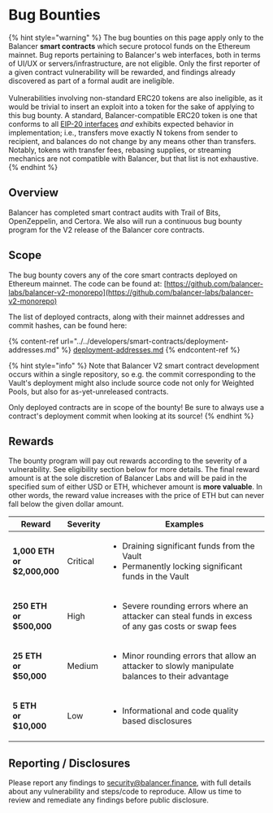# Bug Bounties

{% hint style="warning" %}
The bug bounties on this page apply only to the Balancer **smart contracts** which secure protocol funds on the Ethereum mainnet. Bug reports pertaining to Balancer's web interfaces, both in terms of UI/UX or servers/infrastructure, are not eligible. Only the first reporter of a given contract vulnerability will be rewarded, and findings already discovered as part of a formal audit are ineligible.\
\
Vulnerabilities involving non-standard ERC20 tokens are also ineligible, as it would be trivial to insert an exploit into a token for the sake of applying to this bug bounty. A standard, Balancer-compatible ERC20 token is one that conforms to all [EIP-20 interfaces](https://eips.ethereum.org/EIPS/eip-20) _and_ exhibits expected behavior in implementation; i.e., transfers move exactly N tokens from sender to recipient, and balances do not change by any means other than transfers. Notably, tokens with transfer fees, rebasing supplies, or streaming mechanics are not compatible with Balancer, but that list is not exhaustive.
{% endhint %}

## Overview

Balancer has completed smart contract audits with Trail of Bits, OpenZeppelin, and Certora. We also will run a continuous bug bounty program for the V2 release of the Balancer core contracts.

## Scope

The bug bounty covers any of the core smart contracts deployed on Ethereum mainnet. The code can be found at: [https://github.com/balancer-labs/balancer-v2-monorepo](https://github.com/balancer-labs/balancer-v2-monorepo)

The list of deployed contracts, along with their mainnet addresses and commit hashes, can be found here: 

{% content-ref url="../../developers/smart-contracts/deployment-addresses.md" %}
[deployment-addresses.md](../../developers/smart-contracts/deployment-addresses.md)
{% endcontent-ref %}

{% hint style="info" %}
Note that Balancer V2 smart contract development occurs within a single repository, so e.g. the commit corresponding to the Vault's deployment might also include source code not only for Weighted Pools, but also for as-yet-unreleased contracts.

Only deployed contracts are in scope of the bounty! Be sure to always use a contract's deployment commit when looking at its source!
{% endhint %}

## Rewards

The bounty program will pay out rewards according to the severity of a vulnerability. See eligibility section below for more details. The final reward amount is at the sole discretion of Balancer Labs and will be paid in the specified sum of either USD or ETH, whichever amount is **more valuable**. In other words, the reward value increases with the price of ETH but can never fall below the given dollar amount.

| Reward                                                                                  | Severity | Examples                                                                                                               |
| --------------------------------------------------------------------------------------- | -------- | ---------------------------------------------------------------------------------------------------------------------- |
| <p><strong>1,000 ETH</strong><br><strong>or</strong><br><strong>$2,000,000</strong></p> | Critical | <ul><li>Draining significant funds from the Vault</li><li>Permanently locking significant funds in the Vault</li></ul> |
| <p><strong>250 ETH</strong><br><strong>or</strong><br><strong>$500,000</strong></p>     | High     | <ul><li>Severe rounding errors where an attacker can steal funds in excess of any gas costs or swap fees</li></ul>     |
| <p><strong>25 ETH</strong><br><strong>or</strong><br><strong>$50,000</strong></p>       | Medium   | <ul><li>Minor rounding errors that allow an attacker to slowly manipulate balances to their advantage</li></ul>        |
| <p><strong>5 ETH</strong><br><strong>or</strong><br><strong>$10,000</strong></p>        | Low      | <ul><li>Informational and code quality based disclosures</li></ul>                                                     |

## Reporting / Disclosures

Please report any findings to [security@balancer.finance](mailto:security@balancer.finance), with full details about any vulnerability and steps/code to reproduce. Allow us time to review and remediate any findings before public disclosure.
